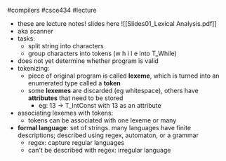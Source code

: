#compilers
#csce434
#lecture
- these are lecture notes! slides here ![[Slides01_Lexical Analysis.pdf]]
- aka scanner
- tasks:
	- split string into characters
	- group characters into tokens (w h i l e into T_While)
- does not yet determine whether program is valid
- tokenizing:
	- piece of original program is called **lexeme**, which is turned into an enumerated type called a **token** 
	- some **lexemes** are discarded (eg whitespace), others have **attributes** that need to be stored
		- eg: 13 -> T_IntConst with 13 as an attribute
- associating lexemes with tokens:
	- tokens can be associated with one lexeme or many
- **formal language**: set of strings. many languages have finite descriptions; described using regex, automaton, or a grammar
	- regex: capture regular languages
	- can't be described with regex: irregular language